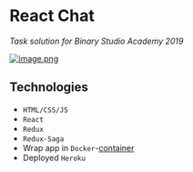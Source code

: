 # React Chat

_Task solution for Binary Studio Academy 2019_

[![image.png](https://i.postimg.cc/13NZPypn/image.png)](https://postimg.cc/jDK1403t)

## Technologies 

* `HTML/CSS/JS`
* `React`
* `Redux`
* `Redux-Saga`
* Wrap app in `Docker`-[container](https://cloud.docker.com/u/baletskaya/repository/docker/baletskaya/react-chat-prod)
* Deployed `Heroku`
